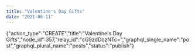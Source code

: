 ```yaml
---
title: "Valentine's Day Gifts"
date: "2021-06-11"
---
```


{"action\_type":"CREATE","title":"Valentine's Day Gifts","node\_id":357,"relay\_id":"cG9zdDozNTc=","graphql\_single\_name":"post","graphql\_plural\_name":"posts","status":"publish"}

